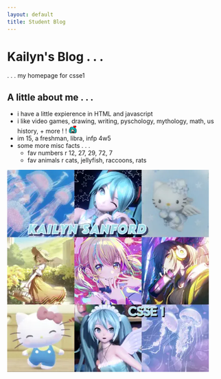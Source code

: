```yaml
---
layout: default
title: Student Blog
---
```



# Kailyn's Blog . . .
. . . my homepage for csse1

## A little about me . . .
- i have a little expierence in HTML and javascript
- i like video games, drawing, writing, pyschology, mythology, math, us history, + more ! ! ![csse](/images/3557-miku-love.gif)
- im 15, a freshman, libra, infp 4w5
- some more misc facts . . . 
    - fav numbers r 12, 27, 29, 72, 7
    - fav animals r cats, jellyfish, raccoons, rats 
<img src="/images/about_me_image_3.png">

